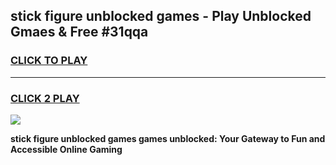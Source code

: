 
## stick figure unblocked games - Play Unblocked Gmaes & Free #31qqa
<h3>
<a href="https://news.freeplayer.one?title=stick_figure_unblocked_games&ref=26F">CLICK TO PLAY</a></h3>
<hr>

<h3>
<a href="https://news.freeplayer.one?title=stick_figure_unblocked_games&ref=26F">CLICK 2 PLAY</a>
  
</h3>

<a href="https://news.freeplayer.one?title=stick_figure_unblocked_games&ref=26F/"><img src="https://clearcache.store/games.png"></a>


**stick figure unblocked games games unblocked: Your Gateway to Fun and Accessible Online Gaming**
